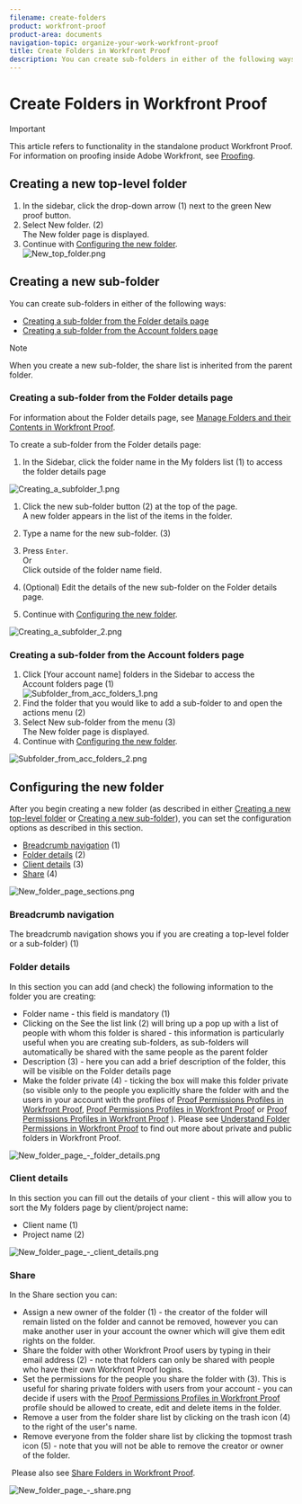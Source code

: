 ```yaml
---
filename: create-folders
product: workfront-proof
product-area: documents
navigation-topic: organize-your-work-workfront-proof
title: Create Folders in Workfront Proof
description: You can create sub-folders in either of the following ways:
---
```


# Create Folders in Workfront Proof

>[!IMPORTANT]
>
>This article refers to functionality in the standalone product Workfront Proof. For information on proofing inside Adobe Workfront, see [Proofing](../../../review-and-approve-work/proofing/proofing.md).

## Creating a new top-level folder

<ol> 
 <li value="1">In the sidebar, click the drop-down arrow (1) next to the green <span class="bold">New proof</span> button.</li> 
 <li value="2">Select <span class="bold">New folder</span>.&nbsp;(2)<br>The New folder page is displayed.</li> 
 <li value="3">Continue with <a href="#configuring-the-new-folder" class="MCXref xref">Configuring the new folder</a>.<br><img src="assets/new-top-folder.png" alt="New_top_folder.png"></li> 
</ol>

## Creating a new sub-folder

You can create sub-folders in either of the following ways:

* [Creating a sub-folder from the Folder details page](#creating-a-sub-folder-fromm-the-folder-details-page) 
* [Creating a sub-folder from the Account folders page](#creating-a-sub-folder-fromm-the-account-folders-page)

>[!NOTE]
>
>When you create a new sub-folder, the share list is inherited from the parent folder.

### Creating a sub-folder from the Folder details page

For information about the Folder details page, see [Manage Folders and their Contents in Workfront Proof](../../../workfront-proof/wp-work-proofsfiles/organize-your-work/manage-folders-and-contents.md).

To create a sub-folder from the Folder details page:

1. In the Sidebar, click the folder name in the My folders list (1) to access the folder details page

![Creating_a_subfolder_1.png](assets/creating-a-subfolder-1.png)

1. Click the new sub-folder button (2) at the top of the page.  
   A new folder appears in the list of the items in the folder.
1. Type a name for the new sub-folder. (3)
1. Press `Enter`.  
   Or  
   Click outside of the folder name field.

1. (Optional) Edit the details of the new sub-folder on the&nbsp;Folder details page.&nbsp;
1. Continue with [Configuring the new folder](#configuring-the-new-folder).

![Creating_a_subfolder_2.png](assets/creating-a-subfolder-2-350x164.png)

### Creating a sub-folder from the Account&nbsp;folders page

<ol> 
 <li value="1">Click [Your account name] folders in the Sidebar to access the Account&nbsp;folders page (1)<br><img src="assets/subfolder-from-acc-folders-1.png" alt="Subfolder_from_acc_folders_1.png"></li> 
 <li value="2">Find the folder that you would like to add a sub-folder to and open the actions menu (2)</li> 
 <li value="3">Select New sub-folder from the menu (3)<br>The New folder page is displayed.</li> 
 <li value="4">Continue with <a href="#configuring-the-new-folder" class="MCXref xref">Configuring the new folder</a>.</li> 
</ol>

![Subfolder_from_acc_folders_2.png](assets/subfolder-from-acc-folders-2-350x177.png) 

## Configuring the new folder

After you begin creating a new folder (as described in either [Creating a new top-level folder](#creating-a-new-top-level-folder) or [Creating a new sub-folder](#creating-a-new-sub-folder)), you can set the configuration options as described in this section.

* [Breadcrumb navigation](#breadcrumb-navigation) (1)
* [Folder details](#folder-details) (2)
* [Client details](#client-details) (3)
* [Share](#share) (4)

![New_folder_page_sections.png](assets/new-folder-page-sections-350x389.png)

### Breadcrumb navigation

The breadcrumb navigation shows you if you are creating a top-level folder or a sub-folder) (1)

### Folder details

In this section you can add (and check) the following information to the folder you are creating:

* Folder name - this field is mandatory (1)
* Clicking on the See the list link (2) will bring up a pop up with a list of people with whom this folder is shared - this information is particularly useful when you are creating sub-folders, as sub-folders will automatically be shared with the same people as the parent folder
* Description (3) - here you can add a brief description of the folder, this will be visible on the Folder details page
* Make the folder private (4) - ticking the box will make this folder private (so visible only to the people you explicitly share the folder with and the users in your account with the profiles of [Proof Permissions Profiles in Workfront Proof](../../../workfront-proof/wp-acct-admin/account-settings/proof-perm-profiles-in-wp.md), [Proof Permissions Profiles in Workfront Proof](../../../workfront-proof/wp-acct-admin/account-settings/proof-perm-profiles-in-wp.md) or [Proof Permissions Profiles in Workfront Proof](../../../workfront-proof/wp-acct-admin/account-settings/proof-perm-profiles-in-wp.md) ). Please see [Understand Folder Permissions in Workfront Proof](../../../workfront-proof/wp-work-proofsfiles/organize-your-work/folder-permissions.md) to find out more about private and public folders in Workfront Proof.

![New_folder_page_-_folder_details.png](assets/new-folder-page---folder-details-350x133.png)

### Client details

In this section you can fill out the details of your client - this will allow you to sort the My folders page by client/project name:

* Client name (1)
* Project name (2)

![New_folder_page_-_client_details.png](assets/new-folder-page---client-details-350x74.png)

### Share

In the Share section you can:

* Assign a new owner of the folder (1) - the creator of the folder will remain listed on the folder and cannot be removed, however you can make another user in your account the owner which will give them edit rights on the folder.
* Share the folder with other Workfront Proof users by typing in their email address (2) - note that folders can only be shared with people who have their own Workfront Proof logins.
* Set the permissions for the people you share the folder with (3). This is useful for sharing private folders with users from your account - you can decide if users with the [Proof Permissions Profiles in Workfront Proof](../../../workfront-proof/wp-acct-admin/account-settings/proof-perm-profiles-in-wp.md) profile should be allowed to create, edit and delete items in the folder.
* Remove a user from the folder share list by clicking on the trash icon (4) to the right of the user's name.
* Remove everyone from the folder share list by clicking the topmost trash icon (5) - note that you will not be able to remove the creator or owner of the folder.

&nbsp;Please also see [Share Folders in Workfront Proof](../../../workfront-proof/wp-work-proofsfiles/organize-your-work/share-folders.md).

![New_folder_page_-_share.png](assets/new-folder-page---share-350x138.png)

